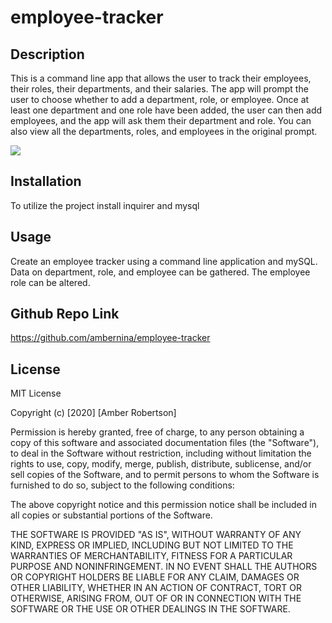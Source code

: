 # employee-tracker

## Description
This is a command line app that allows the user to track their employees, their roles, their departments, and their salaries. The app will prompt the user to choose whether to add a department, role, or employee. Once at least one department and one role have been added, the user can then add employees, and the app will ask them their department and role. You can also view all the departments, roles, and employees in the original prompt.

![](employee-tracker.gif)

## Installation

To utilize the project install inquirer and mysql

## Usage 

Create an employee tracker using a command line application and mySQL. Data on department, role, and employee can be gathered.
The employee role can be altered.

## Github Repo Link
https://github.com/ambernina/employee-tracker

## License

MIT License

Copyright (c) [2020] [Amber Robertson]

Permission is hereby granted, free of charge, to any person obtaining a copy
of this software and associated documentation files (the "Software"), to deal
in the Software without restriction, including without limitation the rights
to use, copy, modify, merge, publish, distribute, sublicense, and/or sell
copies of the Software, and to permit persons to whom the Software is
furnished to do so, subject to the following conditions:

The above copyright notice and this permission notice shall be included in all
copies or substantial portions of the Software.

THE SOFTWARE IS PROVIDED "AS IS", WITHOUT WARRANTY OF ANY KIND, EXPRESS OR
IMPLIED, INCLUDING BUT NOT LIMITED TO THE WARRANTIES OF MERCHANTABILITY,
FITNESS FOR A PARTICULAR PURPOSE AND NONINFRINGEMENT. IN NO EVENT SHALL THE
AUTHORS OR COPYRIGHT HOLDERS BE LIABLE FOR ANY CLAIM, DAMAGES OR OTHER
LIABILITY, WHETHER IN AN ACTION OF CONTRACT, TORT OR OTHERWISE, ARISING FROM,
OUT OF OR IN CONNECTION WITH THE SOFTWARE OR THE USE OR OTHER DEALINGS IN THE
SOFTWARE.

